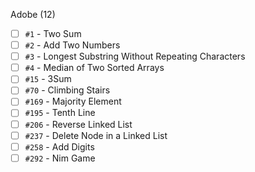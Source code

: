Adobe (12)

- [ ] `#1` - Two Sum
- [ ] `#2` - Add Two Numbers
- [ ] `#3` - Longest Substring Without Repeating Characters
- [ ] `#4` - Median of Two Sorted Arrays
- [ ] `#15` - 3Sum
- [ ] `#70` - Climbing Stairs
- [ ] `#169` - Majority Element
- [ ] `#195` - Tenth Line
- [ ] `#206` - Reverse Linked List
- [ ] `#237` - Delete Node in a Linked List
- [ ] `#258` - Add Digits
- [ ] `#292` - Nim Game

